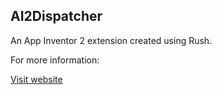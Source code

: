 ## AI2Dispatcher

An App Inventor 2 extension created using Rush.

For more information:

<a href="https://sites.google.com/view/ai2extensionbextdevnew">Visit website</a>
